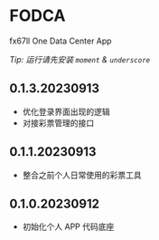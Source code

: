 # FODCA
fx67ll One Data Center App  

*Tip: 运行请先安装 `moment` & `underscore`*

## 0.1.3.20230913
* 优化登录界面出现的逻辑  
* 对接彩票管理的接口    

## 0.1.1.20230913
* 整合之前个人日常使用的彩票工具  

## 0.1.0.20230912
* 初始化个人 APP 代码底座  